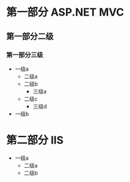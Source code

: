 # 第一部分 ASP.NET MVC
## 第一部分二级
### 第一部分三级
* 一级a
    * 二级a
    * 二级b
        * 三级a
    * 二级c
        * 三级d
* 一级b

# 第二部分 IIS
* 一级a
    * 二级a
    * 二级b

